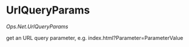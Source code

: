 # UrlQueryParams

*Ops.Net.UrlQueryParams*

get an URL query parameter, e.g. index.html?Parameter=ParameterValue
